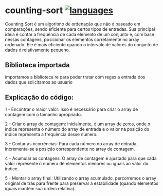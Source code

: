 # counting-sort [![languages](https://skillicons.dev/icons?i=python&perline=10)](https://skillicons.dev)

Counting Sort é um algoritmo de ordenação que não é baseado em comparações, sendo eficiente para certos tipos de entradas. Sua principal ideia é contar a frequência de cada elemento de um conjunto e, com base nessas contagens, posicionar os elementos corretamente no array ordenado. Ele é mais eficiente quando o intervalo de valores do conjunto de dados é relativamente pequeno.

## Biblioteca importada

importamos a biblioteca re para poder tratar com regex a entrada dos dados que solicitamos ao usuario

## Explicação do código: 

1 - Encontrar o maior valor: Isso é necessário para criar o array de contagem com o tamanho apropriado.

2 - Criar o array de contagem: Inicialmente, é um array de zeros, onde o índice representa o número do array de entrada e o valor na posição do índice representa a frequência desse número.

3 - Contar as ocorrências: Para cada número no array de entrada, incrementa-se a posição correspondente no array de contagem.

4 - Acumular as contagens: O array de contagem é ajustado para que cada valor represente o número de elementos menores ou iguais ao valor do índice.

5 - Montar o array final: Utilizando o array acumulado, percorremos o array original de trás para frente para preservar a estabilidade (quando elementos iguais mantêm sua ordem relativa).

